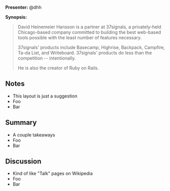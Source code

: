 **Presenter:** @dhh

**Synopsis:**

> David Heinemeier Hansson is a partner at 37signals, a privately-held Chicago-based company committed to building the best web-based tools possible with the least number of features necessary.
> 
> 37signals' products include Basecamp, Highrise, Backpack, Campfire, Ta-da List, and Writeboard. 37signals' products do less than the competition -- intentionally.
> 
> He is also the creator of Ruby on Rails.

## Notes

* This layout is just a suggestion
* Foo
* Bar

## Summary

* A couple takeaways
* Foo
* Bar

## Discussion

* Kind of like "Talk" pages on Wikipedia
* Foo
* Bar